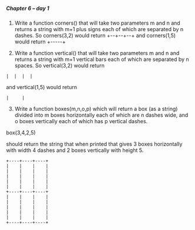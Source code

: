 ##### Chapter 6 – day 1

1. Write a function corners() that will take two parameters m and n and returns a string with m+1 plus signs each of which 
are separated by n dashes. So corners(3,2) would return +--+--+--+ and corners(1,5) would return +-----+

2. Write a function vertical() that will take two parameters m and n and returns a string with m+1 vertical bars each of 
which are separated by n spaces. So vertical(3,2) would return 
```
|  |  |  |
```
and vertical(1,5) would return 
```
|     |
```

3. Write a function boxes(m,n,o,p) which will return a box (as a string) divided into m boxes horizontally each of which are n dashes wide, and o boxes vertically each of which has p vertical dashes.   

box(3,4,2,5) 

should return the string that when printed that gives 3 boxes horizontally with width 4 dashes and 2 boxes vertically with height 5.

```
+----+----+----+
|    |    |    |
|    |    |    |
|    |    |    |
|    |    |    |
|    |    |    |
+----+----+----+
|    |    |    |
|    |    |    |
|    |    |    |
|    |    |    |
|    |    |    |
+----+----+----+
```


